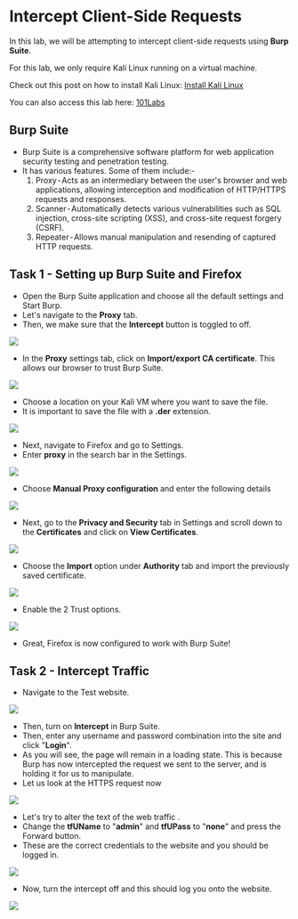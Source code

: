 # Intercept Client-Side Requests

In this lab, we will be attempting to intercept client-side requests using **Burp Suite**.

For this lab, we only require Kali Linux running on a virtual machine.

Check out this post on how to install Kali Linux: <a href="https://github.com/sai-kantamuneni/Kali-Linux-Tools/tree/main/1.%20Install%20Kali">Install Kali Linux</a>

You can also access this lab here: <a href="https://www.101labs.net/comptia-security/lab-7-how-to-use-burp-suite-to-intercept-client-side-requests/">101Labs</a>

## Burp Suite
* Burp Suite is a comprehensive software platform for web application security testing and penetration testing.
* It has various features. Some of them include:-
  1. Proxy - Acts as an intermediary between the user's browser and web applications, allowing interception and modification of HTTP/HTTPS requests and responses.
  2. Scanner - Automatically detects various vulnerabilities such as SQL injection, cross-site scripting (XSS), and cross-site request forgery (CSRF).
  3. Repeater - Allows manual manipulation and resending of captured HTTP requests.

## Task 1 - Setting up Burp Suite and Firefox
* Open the Burp Suite application and choose all the default settings and Start Burp.
* Let's navigate to the **Proxy** tab.
* Then, we make sure that the **Intercept** button is toggled to off.

<img src="Assets/101-43.png">

* In the **Proxy** settings tab, click on **Import/export CA certificate**. This allows our browser to trust Burp Suite.

<img src="Assets/101-44.png">

* Choose a location on your Kali VM where you want to save the file.
* It is important to save the file with a **.der** extension.

<img src="Assets/101-45.png">

* Next, navigate to Firefox and go to Settings.
* Enter **proxy** in the search bar in the Settings.

<img src="Assets/101-46.png">

* Choose **Manual Proxy configuration** and enter the following details

<img src="Assets/101-47.png">

* Next, go to the **Privacy and Security** tab in Settings and scroll down to the **Certificates** and click on **View Certificates**.

<img src="Assets/101-48.png">

* Choose the **Import** option under **Authority** tab and import the previously saved certificate.

<img src="Assets/101-49.png">

* Enable the 2 Trust options.

<img src="Assets/101-50.png">

* Great, Firefox is now configured to work with Burp Suite!

## Task 2 - Intercept Traffic
* Navigate to the Test website.

<img src="Assets/101-51.png">

* Then, turn on **Intercept** in Burp Suite.
* Then, enter any username and password combination into the site and click "**Login**". 
* As you will see, the page will remain in a loading state. This is because Burp has now intercepted the request we sent to the server, and is holding it for us to manipulate.
* Let us look at the HTTPS request now

<img src="Assets/101-52.png">

* Let's try to alter the text of the web traffic .
* Change the **tfUName** to "**admin**" and **tfUPass** to "**none**" and press the Forward button.
* These are the correct credentials to the website and you should be logged in.

<img src="Assets/101-53.png">

* Now, turn the intercept off and this should log you onto the website.

<img src="Assets/101-54.png">
